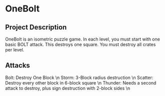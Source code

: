 # OneBolt
## Project Description
OneBolt is an isometric puzzle game. In each level, you must start with one basic BOLT attack. This destroys one square. You must destroy all crates per level.
## Attacks
Bolt: Destroy One Block \n
Storm:	3-Block radius destruction \n
Scatter:	Destroy every other block in 6-block square \n
Thunder:	Needs a second attack to destroy, plus sign destruction with 2-block sides \n
